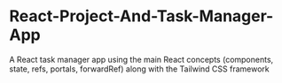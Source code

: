 # React-Project-And-Task-Manager-App
A React task manager app using the main React concepts (components, state, refs, portals, forwardRef) along with the Tailwind CSS framework
